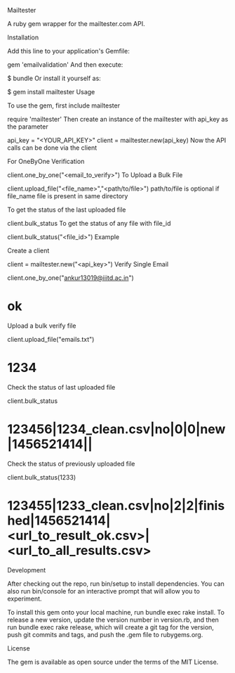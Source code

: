 Mailtester

A ruby gem wrapper for the mailtester.com API.

Installation

Add this line to your application's Gemfile:

gem 'emailvalidation'
And then execute:

$ bundle
Or install it yourself as:

$ gem install mailtester
Usage

To use the gem, first include mailtester

require 'mailtester'
Then create an instance of the mailtester with api_key as the parameter

api_key = "<YOUR_API_KEY>"
client = mailtester.new(api_key)
Now the API calls can be done via the client

For OneByOne Verification

client.one_by_one("<email_to_verify>")
To Upload a Bulk File

client.upload_file("<file_name>","<path/to/file>")
path/to/file is optional if file_name file is present in same directory

To get the status of the last uploaded file

client.bulk_status
To get the status of any file with file_id

client.bulk_status("<file_id>")
Example

Create a client

client = mailtester.new("<api_key>")
Verify Single Email

client.one_by_one("ankur13019@iiitd.ac.in")
# ok
Upload a bulk verify file

client.upload_file("emails.txt")
# 1234
Check the status of last uploaded file

client.bulk_status
# 123456|1234_clean.csv|no|0|0|new|1456521414||
Check the status of previously uploaded file

client.bulk_status(1233)
# 123455|1233_clean.csv|no|2|2|finished|1456521414|<url_to_result_ok.csv>|<url_to_all_results.csv>
Development

After checking out the repo, run bin/setup to install dependencies. You can also run bin/console for an interactive prompt that will allow you to experiment.

To install this gem onto your local machine, run bundle exec rake install. To release a new version, update the version number in version.rb, and then run bundle exec rake release, which will create a git tag for the version, push git commits and tags, and push the .gem file to rubygems.org.

License

The gem is available as open source under the terms of the MIT License.
